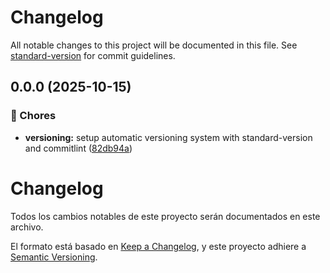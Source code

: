 # Changelog

All notable changes to this project will be documented in this file. See [standard-version](https://github.com/conventional-changelog/standard-version) for commit guidelines.

## 0.0.0 (2025-10-15)


### 🔧 Chores

* **versioning:** setup automatic versioning system with standard-version and commitlint ([82db94a](https://github.com/michelanyelo/03.countryapp/commit/82db94a41cd360bb9139398fa719bf0959ae53c0))

# Changelog

Todos los cambios notables de este proyecto serán documentados en este archivo.

El formato está basado en [Keep a Changelog](https://keepachangelog.com/es-ES/1.0.0/),
y este proyecto adhiere a [Semantic Versioning](https://semver.org/lang/es/).

